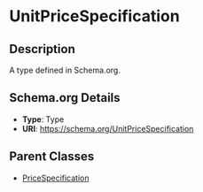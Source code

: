 # UnitPriceSpecification

## Description
A type defined in Schema.org.

## Schema.org Details
- **Type**: Type
- **URI**: https://schema.org/UnitPriceSpecification

## Parent Classes
- [PriceSpecification](../PriceSpecification.md)

